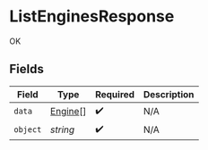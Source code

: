 # ListEnginesResponse

OK


## Fields

| Field                                     | Type                                      | Required                                  | Description                               |
| ----------------------------------------- | ----------------------------------------- | ----------------------------------------- | ----------------------------------------- |
| `data`                                    | [Engine](../../models/shared/engine.md)[] | :heavy_check_mark:                        | N/A                                       |
| `object`                                  | *string*                                  | :heavy_check_mark:                        | N/A                                       |